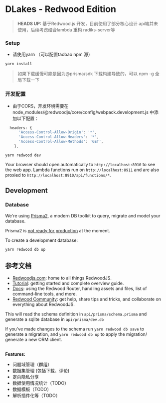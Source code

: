 # DLakes - Redwood Edition
>**HEADS UP:** 基于Redwood.js 开发，目前使用了部分核心设计
api端并未使用，后续考虑结合lambda 重构 radiks-server等


### Setup

- 请使用yarn （可以配置taobao npm 源）

```terminal
yarn install
```
> 如果下载缓慢可能是因为@prisma/sdk 下载构建导致的，可以 npm -g 全局下载一下

### 开发配置

- 由于CORS，开发环境需要在 node_modules/@redwoodjs/core/config/webpack.development.js 中添加以下配置：

```js
  headers: {
      'Access-Control-Allow-Origin': '*',
      'Access-Control-Allow-Headers': '*',
      'Access-Control-Allow-Methods': 'GET',
    },
```

```terminal
yarn redwood dev
```

Your browser should open automatically to `http://localhost:8910` to see the web app. Lambda functions run on `http://localhost:8911` and are also proxied to `http://localhost:8910/api/functions/*`.

## Development

### Database

We're using [Prisma2](https://github.com/prisma/prisma2), a modern DB toolkit to query, migrate and model your database.

Prisma2 is [not ready for production](https://isprisma2ready.com) at the moment.

To create a development database:

```terminal
yarn redwood db up
```


## 参考文档
- [Redwoodjs.com](https://redwoodjs.com): home to all things RedwoodJS.
- [Tutorial](https://redwoodjs.com/tutorial/welcome-to-redwood): getting started and complete overview guide.
- [Docs](https://redwoodjs.com/docs/introduction): using the Redwood Router, handling assets and files, list of command-line tools, and more.
- [Redwood Community](https://community.redwoodjs.com): get help, share tips and tricks, and collaborate on everything about RedwoodJS.

This will read the schema definition in `api/prisma/schema.prisma` and generate a sqlite database in `api/prisma/dev.db`

If you've made changes to the schema run `yarn redwood db save` to generate a migration, and `yarn redwood db up` to apply the migration/ generate a new ORM client.

##
**Features:**
 - 问题域管理（群组）
 - 数据集管理 (包括下载、评论)
 - 定向隐私分享
 - 数据使用情况统计（TODO）
 - 数据模板（TODO）
 - 解析插件化等（TODO）
